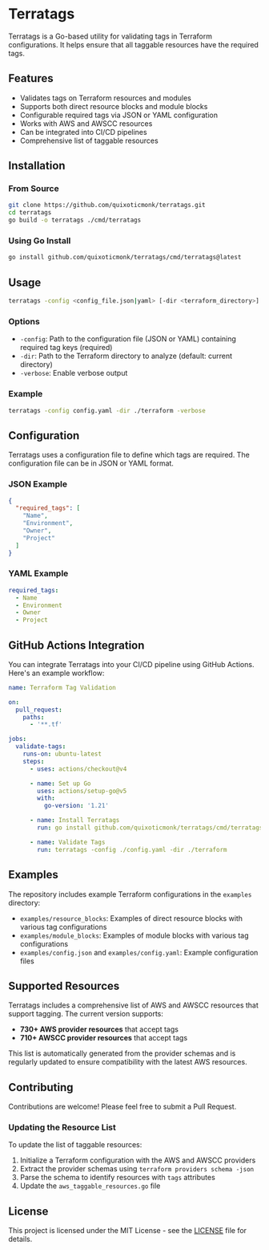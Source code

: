 # Terratags

Terratags is a Go-based utility for validating tags in Terraform configurations. It helps ensure that all taggable resources have the required tags.

## Features

- Validates tags on Terraform resources and modules
- Supports both direct resource blocks and module blocks
- Configurable required tags via JSON or YAML configuration
- Works with AWS and AWSCC resources
- Can be integrated into CI/CD pipelines
- Comprehensive list of taggable resources

## Installation

### From Source

```bash
git clone https://github.com/quixoticmonk/terratags.git
cd terratags
go build -o terratags ./cmd/terratags
```

### Using Go Install

```bash
go install github.com/quixoticmonk/terratags/cmd/terratags@latest
```

## Usage

```bash
terratags -config <config_file.json|yaml> [-dir <terraform_directory>] [-verbose]
```

### Options

- `-config`: Path to the configuration file (JSON or YAML) containing required tag keys (required)
- `-dir`: Path to the Terraform directory to analyze (default: current directory)
- `-verbose`: Enable verbose output

### Example

```bash
terratags -config config.yaml -dir ./terraform -verbose
```

## Configuration

Terratags uses a configuration file to define which tags are required. The configuration file can be in JSON or YAML format.

### JSON Example

```json
{
  "required_tags": [
    "Name",
    "Environment",
    "Owner",
    "Project"
  ]
}
```

### YAML Example

```yaml
required_tags:
  - Name
  - Environment
  - Owner
  - Project
```

## GitHub Actions Integration

You can integrate Terratags into your CI/CD pipeline using GitHub Actions. Here's an example workflow:

```yaml
name: Terraform Tag Validation

on:
  pull_request:
    paths:
      - '**.tf'

jobs:
  validate-tags:
    runs-on: ubuntu-latest
    steps:
      - uses: actions/checkout@v4

      - name: Set up Go
        uses: actions/setup-go@v5
        with:
          go-version: '1.21'

      - name: Install Terratags
        run: go install github.com/quixoticmonk/terratags/cmd/terratags@latest

      - name: Validate Tags
        run: terratags -config ./config.yaml -dir ./terraform
```

## Examples

The repository includes example Terraform configurations in the `examples` directory:

- `examples/resource_blocks`: Examples of direct resource blocks with various tag configurations
- `examples/module_blocks`: Examples of module blocks with various tag configurations
- `examples/config.json` and `examples/config.yaml`: Example configuration files

## Supported Resources

Terratags includes a comprehensive list of AWS and AWSCC resources that support tagging. The current version supports:

- **730+ AWS provider resources** that accept tags
- **710+ AWSCC provider resources** that accept tags

This list is automatically generated from the provider schemas and is regularly updated to ensure compatibility with the latest AWS resources.

## Contributing

Contributions are welcome! Please feel free to submit a Pull Request.

### Updating the Resource List

To update the list of taggable resources:

1. Initialize a Terraform configuration with the AWS and AWSCC providers
2. Extract the provider schemas using `terraform providers schema -json`
3. Parse the schema to identify resources with `tags` attributes
4. Update the `aws_taggable_resources.go` file

## License

This project is licensed under the MIT License - see the [LICENSE](LICENSE) file for details.
